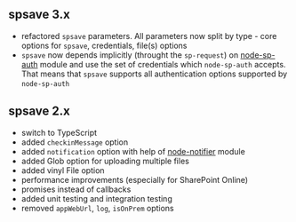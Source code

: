 ## spsave 3.x

 - refactored `spsave` parameters. All parameters now split by type - core options for `spsave`, credentials, file(s) options
  - `spsave` now depends implicitly (throught the `sp-request`) on [node-sp-auth](https://github.com/s-KaiNet/node-sp-auth) module and use the set of credentials which `node-sp-auth` accepts. That means that `spsave` supports all authentication options supported by `node-sp-auth`


## spsave 2.x

- switch to TypeScript
- added `checkinMessage` option
- added `notification` option with help of [node-notifier](https://github.com/mikaelbr/node-notifier) module
- added Glob option for uploading multiple files
- added vinyl File option
- performance improvements (especially for SharePoint Online)
- promises instead of callbacks
- added unit testing and integration testing
- removed `appWebUrl`, `log`, `isOnPrem` options